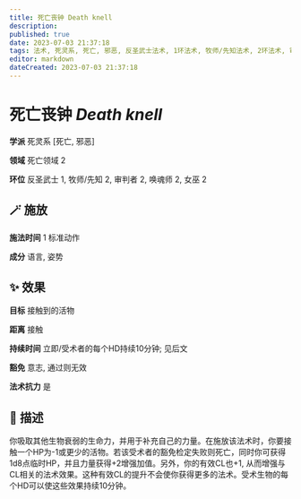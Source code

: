 ```yaml
---
title: 死亡丧钟 Death knell
description: 
published: true
date: 2023-07-03 21:37:18
tags: 法术, 死灵系, 死亡, 邪恶, 反圣武士法术, 1环法术, 牧师/先知法术, 2环法术, 审判者法术, 唤魂师法术, 女巫法术, 死亡领域
editor: markdown
dateCreated: 2023-07-03 21:37:18
---
```


# **死亡丧钟** *Death knell*

**学派** 死灵系 \[死亡, 邪恶\] 

**领域** 死亡领域 2

**环位** 反圣武士 1, 牧师/先知 2, 审判者 2, 唤魂师 2, 女巫 2

## 🪄 施放

**施法时间** 1 标准动作

**成分** 语言, 姿势

## ✨ 效果 

**目标** 接触到的活物 

**距离** 接触  

**持续时间** 立即/受术者的每个HD持续10分钟; 见后文 

**豁免** 意志, 通过则无效

**法术抗力** 是

## 📖 描述

你吸取其他生物衰弱的生命力，并用于补充自己的力量。在施放该法术时，你要接触一个HP为-1或更少的活物。若该受术者的豁免检定失败则死亡，同时你可获得1d8点临时HP，并且力量获得+2增强加值。另外，你的有效CL也+1, 从而增强与CL相关的法术效果。这种有效CL的提升不会使你获得更多的法术。受术生物的每个HD可以使这些效果持续10分钟。
    